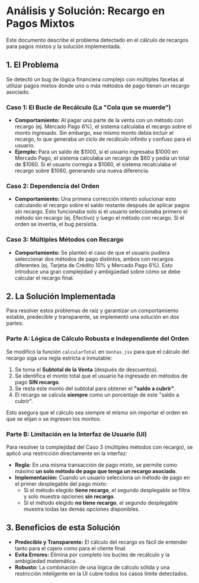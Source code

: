 # Análisis y Solución: Recargo en Pagos Mixtos

Este documento describe el problema detectado en el cálculo de recargos para pagos mixtos y la solución implementada.

## 1. El Problema

Se detectó un bug de lógica financiera complejo con múltiples facetas al utilizar pagos mixtos donde uno o más métodos de pago tienen un recargo asociado.

### Caso 1: El Bucle de Recálculo (La "Cola que se muerde")

- **Comportamiento:** Al pagar una parte de la venta con un método con recargo (ej. Mercado Pago 6%), el sistema calculaba el recargo sobre el monto ingresado. Sin embargo, ese mismo monto debía incluir el recargo, lo que generaba un ciclo de recálculo infinito y confuso para el usuario.
- **Ejemplo:** Para un saldo de $1000, si el usuario ingresaba $1000 en Mercado Pago, el sistema calculaba un recargo de $60 y pedía un total de $1060. Si el usuario corregía a $1060, el sistema recalculaba el recargo sobre $1060, generando una nueva diferencia.

### Caso 2: Dependencia del Orden

- **Comportamiento:** Una primera corrección intentó solucionar esto calculando el recargo sobre el saldo restante después de aplicar pagos sin recargo. Esto funcionaba solo si el usuario seleccionaba primero el método sin recargo (ej. Efectivo) y luego el método con recargo. Si el orden se invertía, el bug persistía.

### Caso 3: Múltiples Métodos con Recargo

- **Comportamiento:** Se planteó el caso de que el usuario pudiera seleccionar dos métodos de pago distintos, ambos con recargos diferentes (ej. Tarjeta de Crédito 10% y Mercado Pago 6%). Esto introduce una gran complejidad y ambigüedad sobre cómo se debe calcular el recargo final.

## 2. La Solución Implementada

Para resolver estos problemas de raíz y garantizar un comportamiento estable, predecible y transparente, se implementó una solución en dos partes:

### Parte A: Lógica de Cálculo Robusta e Independiente del Orden

Se modificó la función `calcularTotal` en `Ventas.jsx` para que el cálculo del recargo siga una regla estricta e inmutable:

1.  Se toma el **Subtotal de la Venta** (después de descuentos).
2.  Se identifica el monto total que el usuario ha ingresado en métodos de pago **SIN recargo**.
3.  Se resta este monto del subtotal para obtener el **"saldo a cubrir"**.
4.  El recargo se calcula **siempre** como un porcentaje de este "saldo a cubrir".

Esto asegura que el cálculo sea siempre el mismo sin importar el orden en que se elijan o se ingresen los montos.

### Parte B: Limitación en la Interfaz de Usuario (UI)

Para resolver la complejidad del Caso 3 (múltiples métodos con recargo), se aplicó una restricción directamente en la interfaz:

- **Regla:** En una misma transacción de pago mixto, se permite como máximo **un solo método de pago que tenga un recargo asociado**.
- **Implementación:** Cuando un usuario selecciona un método de pago en el primer desplegable del pago mixto:
    - Si el método elegido **tiene recargo**, el segundo desplegable se filtra y solo muestra opciones **sin recargo**.
    - Si el método elegido **no tiene recargo**, el segundo desplegable muestra todas las demás opciones disponibles.

## 3. Beneficios de esta Solución

- **Predecible y Transparente:** El cálculo del recargo es fácil de entender tanto para el cajero como para el cliente final.
- **Evita Errores:** Elimina por completo los bucles de recálculo y la ambigüedad matemática.
- **Robusto:** La combinación de una lógica de cálculo sólida y una restricción inteligente en la UI cubre todos los casos límite detectados.
